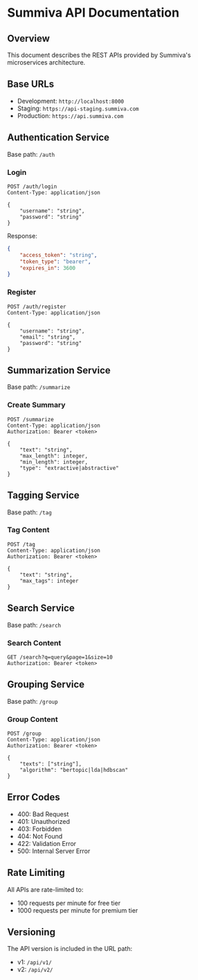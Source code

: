 # Summiva API Documentation

## Overview
This document describes the REST APIs provided by Summiva's microservices architecture.

## Base URLs
- Development: `http://localhost:8000`
- Staging: `https://api-staging.summiva.com`
- Production: `https://api.summiva.com`

## Authentication Service
Base path: `/auth`

### Login
```http
POST /auth/login
Content-Type: application/json

{
    "username": "string",
    "password": "string"
}
```

Response:
```json
{
    "access_token": "string",
    "token_type": "bearer",
    "expires_in": 3600
}
```

### Register
```http
POST /auth/register
Content-Type: application/json

{
    "username": "string",
    "email": "string",
    "password": "string"
}
```

## Summarization Service
Base path: `/summarize`

### Create Summary
```http
POST /summarize
Content-Type: application/json
Authorization: Bearer <token>

{
    "text": "string",
    "max_length": integer,
    "min_length": integer,
    "type": "extractive|abstractive"
}
```

## Tagging Service
Base path: `/tag`

### Tag Content
```http
POST /tag
Content-Type: application/json
Authorization: Bearer <token>

{
    "text": "string",
    "max_tags": integer
}
```

## Search Service
Base path: `/search`

### Search Content
```http
GET /search?q=query&page=1&size=10
Authorization: Bearer <token>
```

## Grouping Service
Base path: `/group`

### Group Content
```http
POST /group
Content-Type: application/json
Authorization: Bearer <token>

{
    "texts": ["string"],
    "algorithm": "bertopic|lda|hdbscan"
}
```

## Error Codes
- 400: Bad Request
- 401: Unauthorized
- 403: Forbidden
- 404: Not Found
- 422: Validation Error
- 500: Internal Server Error

## Rate Limiting
All APIs are rate-limited to:
- 100 requests per minute for free tier
- 1000 requests per minute for premium tier

## Versioning
The API version is included in the URL path:
- v1: `/api/v1/`
- v2: `/api/v2/` 